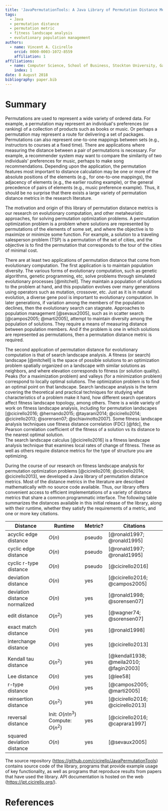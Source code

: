 ```yaml
---
title: 'JavaPermutationTools: A Java Library of Permutation Distance Metrics'
tags:
  - Java
  - permutation distance
  - permutation metric
  - fitness landscape analysis
  - evolutionary population management
authors:
  - name: Vincent A. Cicirello
    orcid: 0000-0003-1072-8559
    affiliation: 1
affiliations:
  - name: Computer Science, School of Business, Stockton University, Galloway, NJ 08205
    index: 1
date: 8 August 2018
bibliography: paper.bib
---
```


# Summary

Permutations are used to represent a wide variety of ordered data.  For example,
a permutation may represent an individual's preferences (or ranking) of a collection
of products such as books or music.  Or perhaps a permutation may represent a route
for delivering a set of packages.  Permutations can also represent one-to-one mappings 
between sets (e.g., instructors to courses at a fixed time).  There are applications 
where measuring the distance between a pair of permutations is necessary.  For example,
a recommender system may want to compare the similarity of two individuals' preferences 
for music, perhaps to make song recommendations.  Depending upon the application, 
the permutation features most important to distance calculation may be one or more of 
the absolute positions of the elements (e.g., for one-to-one mappings), the adjacency 
of elements (e.g., the earlier routing example), or the general precedence of pairs of 
elements (e.g., music preference example).  Thus, it should be no surprise that there
exists a large variety of permutation distance metrics in the research literature.

The motivation and origin of this library of permutation distance metrics is our research 
on evolutionary computation, and other metaheuristic approaches, for solving permutation 
optimization problems.  A permutation optimization problem is a problem where solutions 
are represented by permutations of the elements of some set, and where the objective is to 
maximize or minimize some function.  For example, a solution to a traveling salesperson 
problem (TSP) is a permutation of the set of cities, and the objective is to find the 
permutation that corresponds to the tour of the cities of minimal cost.

There are at least two applications of permutation distance that come from evolutionary 
computation.  The first application is to maintain population diversity.  The various forms 
of evolutionary computation, such as genetic algorithms, genetic programming, etc, solve 
problems through simulated evolutionary processes [@mitchell].  They maintain a population of solutions 
to the problem at hand, and this population evolves over many generations using operators 
such as mutation, crossover, etc.  Just as it is in natural evolution, a diverse gene 
pool is important to evolutionary computation.  In later generations, if variation among 
the members of the population declines, then the evolutionary search can stagnate.  Approaches 
to population management [@sevaux2005], such as in scatter search [@campos2005; @marti2005], 
attempt to maintain diversity among the population of solutions.  They require a means of 
measuring distance between population members.  And if the problem is one in which solutions are 
represented as permutations, then a permutation distance metric is required.

The second application of permutation distance for evolutionary computation is that of search 
landscape analysis.  A fitness (or search) landscape [@mitchell] is the space of possible 
solutions to an optimization problem spatially organized on a landscape with similar solutions 
as neighbors, and where elevation corresponds to fitness (or solution quality).  Peaks (for 
a maximization problem) and valleys (for a minimization problem) correspond to locally optimal 
solutions. The optimization problem is to find an optimal point on that landscape.  Search 
landscape analysis is the term covering the theoretical and practical techniques for studying what
characteristics of a problem make it hard, how different search operators affect fitness landscape 
topology, among others.  There is a wide variety of work on fitness landscape analysis, including 
for permutation landscapes [@cicirello2016; @hernando2015; @tayarani2014; @cicirello2014; @cicirello2013; @sorensen07; @schiavinotto2007].
Some fitness landscape analysis techniques use fitness distance correlation (FDC) [@fdc], the Pearson 
correlation coefficient of the fitness of a solution vs its distance to the nearest optimal solution.  
The search landscape calculus [@cicirello2016] is a fitness landscape analysis technique that examines 
local rates of change of fitness.  These as well as others require distance metrics for the type of 
structure you are optimizing.

During the course of our research on fitness landscape analysis for permutation optimization 
problems [@cicirello2016; @cicirello2014; @cicirello2013], we developed a Java library of permutation
distance metrics.  Most of the distance metrics in the literature are described mathematically with 
no source code available.  Thus, our library offers convenient access to efficient implementations of
a variety of distance metrics that share a common programmatic interface.  The following table
summarizes the distances available in this initial release of the library, along with their runtime, 
whether they satisfy the requirements of a metric, and one or more key citations.

Distance | Runtime | Metric? | Citations
-------- | ------- | ------- | ---------
acyclic edge distance | $O(n)$ | pseudo | [@ronald1997; @ronald1995]
cyclic edge distance | $O(n)$ | pseudo | [@ronald1997; @ronald1995]
cyclic r-type distance | $O(n)$ | pseudo | [@cicirello2016]
deviation distance | $O(n)$ | yes | [@cicirello2016; @campos2005]
deviation distance normalized | $O(n)$ | yes | [@ronald1998; @sorensen07]
edit distance | $O(n^2)$ | yes | [@wagner74; @sorensen07]
exact match distance | $O(n)$ | yes | [@ronald1998]
interchange distance | $O(n)$ | yes | [@cicirello2013]
Kendall tau distance | $O(n^2)$ | yes | [@kendall1938; @meila2010; @fagin2003]
Lee distance | $O(n)$ | yes | [@lee58]
r-type distance | $O(n)$ | yes | [@campos2005; @marti2005]
reinsertion distance | $O(n^2)$ | yes | [@cicirello2016; @cicirello2013]
reversal distance | Init: $O(n!n^3)$ Compute: $O(n^2)$ | yes | [@cicirello2016; @caprara1997]
squared deviation distance | $O(n)$ | yes | [@sevaux2005]

The source repository (https://github.com/cicirello/JavaPermutationTools) 
contains source code of the library, programs that provide example 
usage of key functionality, as well as programs that reproduce results from papers that 
have used the library.  API documentation is hosted on the web (https://jpt.cicirello.org/).

# References
